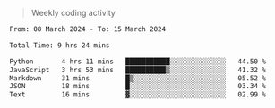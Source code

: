 > Weekly coding activity
<!--START_SECTION:waka-->

```txt
From: 08 March 2024 - To: 15 March 2024

Total Time: 9 hrs 24 mins

Python       4 hrs 11 mins   ███████████░░░░░░░░░░░░░░   44.50 %
JavaScript   3 hrs 53 mins   ██████████▒░░░░░░░░░░░░░░   41.32 %
Markdown     31 mins         █▒░░░░░░░░░░░░░░░░░░░░░░░   05.52 %
JSON         18 mins         █░░░░░░░░░░░░░░░░░░░░░░░░   03.34 %
Text         16 mins         ▓░░░░░░░░░░░░░░░░░░░░░░░░   02.99 %
```

<!--END_SECTION:waka-->

